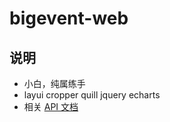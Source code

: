 # bigevent-web

## 说明

- 小白，纯属练手
- layui cropper quill jquery echarts
- 相关 [API 文档](https://www.showdoc.com.cn/escook)
